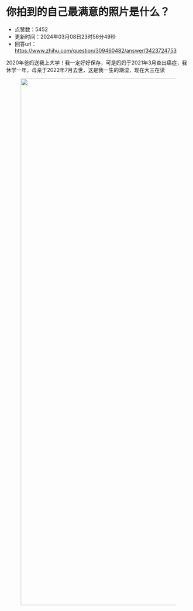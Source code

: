 # 你拍到的自己最满意的照片是什么？
- 点赞数：5452
- 更新时间：2024年03月08日23时56分49秒
- 回答url：https://www.zhihu.com/question/309460482/answer/3423724753
<body>
 <p data-pid="uaSIOxyS">2020年爸妈送我上大学！我一定好好保存，可是妈妈于2021年3月查出癌症，我休学一年，母亲于2022年7月去世，这是我一生的潮湿，现在大三在读</p>
 <figure data-size="normal">
  <img src="https://pic1.zhimg.com/50/v2-c59751d7c16984f29bb731ef84e8490b_720w.jpg?source=1940ef5c" data-rawwidth="1440" data-rawheight="1080" data-size="normal" data-original-token="v2-c59751d7c16984f29bb731ef84e8490b" data-default-watermark-src="https://picx.zhimg.com/50/v2-c14430f92cb0be02d60ee66fd428e48b_720w.jpg?source=1940ef5c" class="origin_image zh-lightbox-thumb" width="1440" data-original="https://pica.zhimg.com/v2-c59751d7c16984f29bb731ef84e8490b_r.jpg?source=1940ef5c">
 </figure>
 <p></p>
</body>